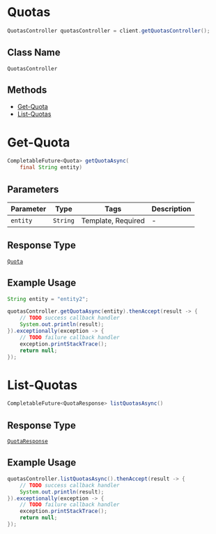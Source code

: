 # Quotas

```java
QuotasController quotasController = client.getQuotasController();
```

## Class Name

`QuotasController`

## Methods

* [Get-Quota](../../doc/controllers/quotas.md#get-quota)
* [List-Quotas](../../doc/controllers/quotas.md#list-quotas)


# Get-Quota

```java
CompletableFuture<Quota> getQuotaAsync(
    final String entity)
```

## Parameters

| Parameter | Type | Tags | Description |
|  --- | --- | --- | --- |
| `entity` | `String` | Template, Required | - |

## Response Type

[`Quota`](../../doc/models/quota.md)

## Example Usage

```java
String entity = "entity2";

quotasController.getQuotaAsync(entity).thenAccept(result -> {
    // TODO success callback handler
    System.out.println(result);
}).exceptionally(exception -> {
    // TODO failure callback handler
    exception.printStackTrace();
    return null;
});
```


# List-Quotas

```java
CompletableFuture<QuotaResponse> listQuotasAsync()
```

## Response Type

[`QuotaResponse`](../../doc/models/quota-response.md)

## Example Usage

```java
quotasController.listQuotasAsync().thenAccept(result -> {
    // TODO success callback handler
    System.out.println(result);
}).exceptionally(exception -> {
    // TODO failure callback handler
    exception.printStackTrace();
    return null;
});
```

